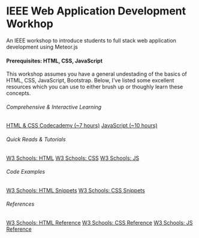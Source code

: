 # IEEE Web Application Development Workhop

An IEEE workshop to introduce students to full stack web application development using Meteor.js

#### Prerequisites: HTML, CSS, JavaScript
This workshop assumes you have a general undestading of the basics of HTML, CSS, JavaScript, Bootstrap. Below, I've listed some excellent resources which you can use to either brush up or thoughly learn these concepts. 

###### Comprehensive & Interactive Learning
[HTML & CSS Codecademy (~7 hours)](https://www.codecademy.com/learn/javascript)
[JavaScript (~10 hours)](https://www.codecademy.com/learn/javascript)

###### Quick Reads & Tutorials 
[W3 Schools: HTML](http://www.w3schools.com/html/default.asp)
[W3 Schools: CSS](http://www.w3schools.com/css/default.asp)
[W3 Schools: JS](http://www.w3schools.com/js/default.asp)

###### Code Examples
[W3 Schools: HTML Snippets](http://www.w3schools.com/html/html_examples.asp)
[W3 Schools: CSS Snippets](http://www.w3schools.com/css/css_examples.asp)

###### References
[W3 Schools: HTML Reference](http://www.w3schools.com/tags/default.asp)
[W3 Schools: CSS Reference](http://www.w3schools.com/cssref/default.asp)
[W3 Schools: JS Reference](http://www.w3schools.com/jsref/default.asp)
